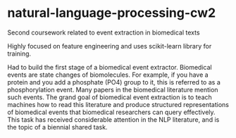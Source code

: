 # natural-language-processing-cw2
Second coursework related to event extraction in biomedical texts

Highly focused on feature engineering and uses scikit-learn library for training.

Had to build the first stage of a biomedical event extractor. Biomedical events are state changes of biomolecules. For example, if you have a protein and you add a phosphate (PO4) group to it, this is referred to as a phosphorylation event. Many papers in the biomedical literature mention such events. The grand goal of biomedical event extraction is to teach machines how to read this literature and produce structured representations of biomedical events that biomedical researchers can query effectively. This task has received considerable attention in the NLP literature, and is the topic of a biennial shared task.

